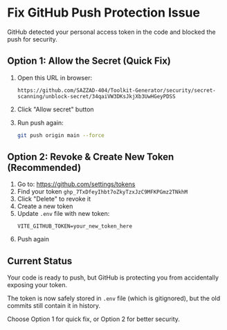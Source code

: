 # Fix GitHub Push Protection Issue

GitHub detected your personal access token in the code and blocked the push for security.

## Option 1: Allow the Secret (Quick Fix)

1. Open this URL in browser:
   ```
   https://github.com/SAZZAD-404/Toolkit-Generator/security/secret-scanning/unblock-secret/34qaiVW3DKsJkjXb3UwHGeyPDSS
   ```

2. Click "Allow secret" button

3. Run push again:
   ```bash
   git push origin main --force
   ```

## Option 2: Revoke & Create New Token (Recommended)

1. Go to: https://github.com/settings/tokens
2. Find your token `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`
3. Click "Delete" to revoke it
4. Create a new token
5. Update `.env` file with new token:
   ```
   VITE_GITHUB_TOKEN=your_new_token_here
   ```
6. Push again

## Current Status

Your code is ready to push, but GitHub is protecting you from accidentally exposing your token.

The token is now safely stored in `.env` file (which is gitignored), but the old commits still contain it in history.

Choose Option 1 for quick fix, or Option 2 for better security.
